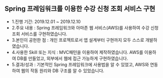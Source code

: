 ## Spring 프레임워크를 이용한 수강 신청 조회 서비스 구현

- 1.진행 기간: 2019.12.01 ~ 2019.12.10
- 2.주요 내용 : Spring 프레임워크와 아마존 웹 서비스(AWS)를 사용하여 수강 신청 조회 서비스를 구현하였습니다.
- 3.본인이 공헌한 점 : 개인 프로젝트로서 앱 설계부터 구현까지 모두 스스로 개발하였습니다. 
- 4.사용한 Skill 또는 지식 : MVC패턴을 이용하여 제작하였습니다. AWS를 이용하여 DB를 만들었고, 외부에서 웹에 접근 가능하게 구현하였습니다.
- 5.결과/성과 : 기본적인 Spring 프레임워크에 사용법을 알 수 있었고, AWS와 연동하여 웹의 작동 원리와 DB 구조를 알 수 있었습니다.
